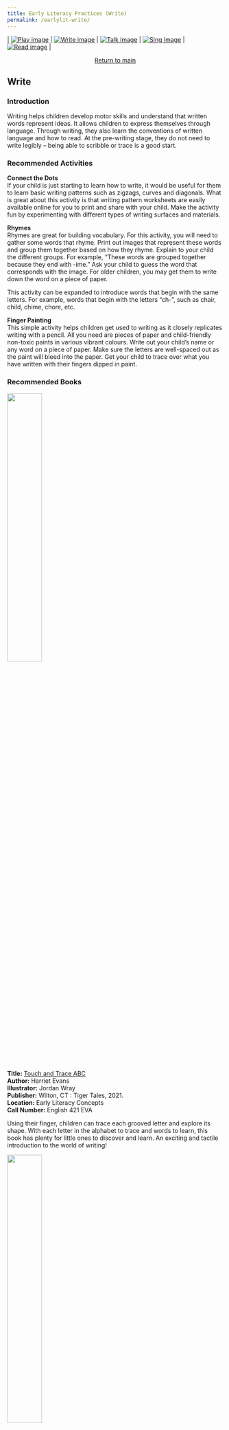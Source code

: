 ```yaml
---
title: Early Literacy Practices (Write)
permalink: /earlylit-write/
---
```

| [![Play image](/images/diyresources/preschool/EarlyReadPrac_Play.png)](/earlylit-play) | [![Write image](/images/diyresources/preschool/EarlyReadPrac_Write.png)](/earlylit-write) | [![Talk image](/images/diyresources/preschool/EarlyReadPrac_Talk.png)](/earlylit-talk) | [![Sing image](/images/diyresources/preschool/EarlyReadPrac_Sing.png)](/earlylit-sing) | [![Read image](/images/diyresources/preschool/EarlyReadPrac_Read.png)](/earlylit-read) |

<p style="text-align: center;"><a href="/diy-resources/preschool/preschool-main">Return to main</a></p>

## **Write**

### **Introduction**

Writing helps children develop motor skills and understand that written words represent ideas. It allows children to express themselves through language. Through writing, they also learn the conventions of written language and how to read. At the pre-writing stage, they do not need to write legibly – being able to scribble or trace is a good start.

### **Recommended Activities**

**Connect the Dots** <br>
If your child is just starting to learn how to write, it would be useful for them to learn basic writing patterns such as zigzags, curves and diagonals. What is great about this activity is that writing pattern worksheets are easily available online for you to print and share with your child. Make the activity fun by experimenting with different types of writing surfaces and materials.

**Rhymes** <br>
Rhymes are great for building vocabulary. For this activity, you will need to gather some words that rhyme. Print out images that represent these words and group them together based on how they rhyme. Explain to your child the different groups. For example, “These words are grouped together because they end with -ime.” Ask your child to guess the word that corresponds with the image. For older children, you may get them to write down the word on a piece of paper. 

This activity can be expanded to introduce words that begin with the same letters. For example, words that begin with the letters “ch-”, such as chair, child, chime, chore, etc.

**Finger Painting** <br>
This simple activity helps children get used to writing as it closely replicates writing with a pencil. All you need are pieces of paper and child-friendly non-toxic paints in various vibrant colours. Write out your child’s name or any word on a piece of paper. Make sure the letters are well-spaced out as the paint will bleed into the paper. Get your child to trace over what you have written with their fingers dipped in paint. 

### **Recommended Books**

<img src="/images/diyresources/preschool/touch%20and%20trace%20abc.jpeg" style="width:40%">

**Title:** [Touch and Trace ABC](https://catalogue.nlb.gov.sg/cgi-bin/spydus.exe/ENQ/WPAC/BIBENQ?SETLVL=&amp;BRN=205528241) <br>
**Author:** Harriet Evans <br>
**Illustrator:** Jordan Wray <br>
**Publisher:** Wilton, CT : Tiger Tales, 2021. <br>
**Location:** Early Literacy Concepts <br>
**Call Number:** English 421 EVA<br>

Using their finger, children can trace each grooved letter and explore its shape. With each letter in the alphabet to trace and words to learn, this book has plenty for little ones to discover and learn. An exciting and tactile introduction to the world of writing!

<img src="/images/diyresources/preschool/the%20cows%20on%20the%20bus.jpeg" style="width:40%">

**Title:** [The Cows on The Bus: a Sing-along Action Rhyme!](https://catalogue.nlb.gov.sg/cgi-bin/spydus.exe/ENQ/WPAC/BIBENQ?SETLVL=&amp;BRN=205384382) <br>
**Author:** Georgiana Deutsch <br>
**Illustrator:** Valerie Sindelar <br>
**Publisher:** Wilton, CT : Tiger Tales, 2021. ©2021 <br>
**Location:** Early Literacy Sense &amp; Sensations <br>
**Call Number:** English DEU <br>

Join the cows on the bus in this hilarious mixed-up rhyme! With sturdy tabs to pull that reveal a surprise on every page, this is the perfect book to make little learners giggle!

<img src="/images/diyresources/preschool/theo%20thesaurus.jpeg" alt="theo thesaurus" style="width:40%">

**Title:** [Theo Thesaurus: The Dinosaur Who Loved Big Words](https://catalogue.nlb.gov.sg/cgi-bin/spydus.exe/ENQ/WPAC/BIBENQ?SETLVL=&amp;BRN=205471252) <br>
**Author:** Shelli R. Johannes <br>
**Illustrator:** Michael Moran <br>
**Publisher:** New York : Philomel Books, 2021. <br>
**Location:** Early Literacy Picture Books <br>
**Call Number:** English JOH <br>

Theo TheSaurus is a little dino who loves words--the bigger the better! And he's determined to share that love with his new classmates in his new school, no matter that they don't understand him at first. But when a trip to the athenaeum (also known as the library) becomes a visit to the auditorium instead, and a suggestion to play conceal-and-search (or hide-and-seek) only earns him looks of confusion, Theo realizes that misinterpretations can actually just be plain confusing! It's only when his newfound friends find a way to show they care that Theo learns that sometimes, there are things more important than words.

In this sweet and funny book filled with bright art, a brand-new dino character, and a full glossary of big words at the end, readers have tons of fun--and learn some new words along the way! It's FANCY NANCY for the dino-loving set!

<img src="/images/diyresources/preschool/every%20little%20letter.jpeg" alt="every little letter" style="width:40%">

**Title:** [Every Little Letter](https://catalogue.nlb.gov.sg/cgi-bin/spydus.exe/ENQ/WPAC/BIBENQ?SETLVL=&amp;BRN=205242819) <br>
**Author:** Deborah Underwood <br>
**Illustrator:** Joy Hwang  <br>
**Publisher:** New York : Dial Books for Young Readers, \[2020\] ©2020 <br>
**Location:** Early Literacy Picture Books <br>
**Call Number:** English UND <br>
**OverDrive Link:** [https://nlb.overdrive.com/media/5091890](https://nlb.overdrive.com/media/5091890) <br>

Small h has always lived with the other H’s in a city surrounded by walls that keep them safe. At least, that’s what the big H’s say. But one day, a hole in the wall reveals someone new on the other side. When little h and little i meet, they make a small word with big meaning: “hi!” The other H’s find out, though. They fill the hole. But it won’t be enough to keep these little letters apart–or twenty-four of their newest friends. Every Little Letter shows how even the smallest among us can make a big impact, and how a single act of friendship can inspire whole communities to come together. How do you tear down walls? With words, at first. Then brick by brick.

*All synopses taken from the respective publishers. The book covers are the copyright of the respective publishing companies.*

**For more activities and book recommendations, click [here](/files/preschool/Early%20Literacy%20Practices_Compiled.pdf).**